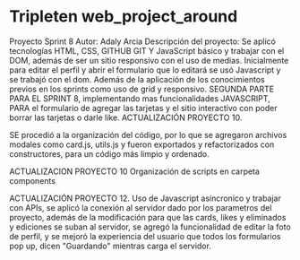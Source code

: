 # Tripleten web_project_around

Proyecto Sprint 8
Autor: Adaly Arcia
Descripción del proyecto: Se aplicó tecnologías HTML, CSS, GITHUB GIT Y JavaScript básico y trabajar con el DOM, además de ser un sitio responsivo con el uso de medias. Inicialmente para editar el perfil y abrir el formulario que lo editará se usó Javascript y se trabajó con el dom. Además de la aplicación de los conocimientos previos en los sprints como uso de grid y responsivo.
SEGUNDA PARTE PARA EL SPRINT 8, implementando mas funcionalidades JAVASCRIPT, PARA el formulario de agregar las tarjetas y el sitio interactivo con poder borrar las tarjetas o darle like.
ACTUALIZACIÓN PROYECTO 10.

SE procedió a la organización del código, por lo que se agregaron archivos modales como card.js, utils.js y fueron exportados y refactorizados con constructores, para un código más limpio y ordenado.

ACTUALIZACION PROYECTO 10
Organización de scripts en carpeta components

ACTUALIZACIÓN PROYECTO 12.
Uso de Javascript asíncronico y trabajar con APIs, se aplicó la conexión al servidor dado por los parametros del proyecto, además de la modificación para que las cards, likes y eliminados y ediciones se suban al servidor, se agregó la funcionalidad de editar la foto de perfil, y se mejoró la experiencia del usuario que todos los formularios pop up, dicen "Guardando" mientras carga el servidor.
